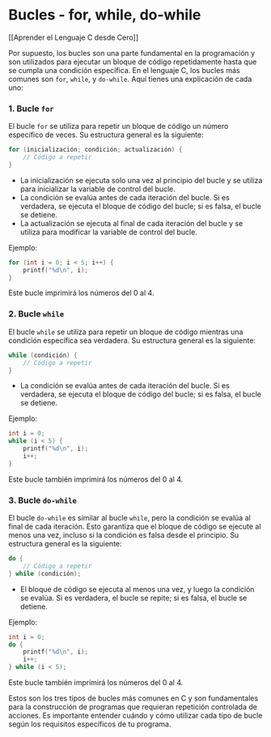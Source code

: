 # Bucles - for, while, do-while

[[Aprender el Lenguaje C desde Cero]]

Por supuesto, los bucles son una parte fundamental en la programación y son utilizados para ejecutar un bloque de código repetidamente hasta que se cumpla una condición específica. En el lenguaje C, los bucles más comunes son `for`, `while`, y `do-while`. Aquí tienes una explicación de cada uno:

### 1. Bucle `for`

El bucle `for` se utiliza para repetir un bloque de código un número específico de veces. Su estructura general es la siguiente:

```c
for (inicialización; condición; actualización) {
    // Código a repetir
}
```

- La inicialización se ejecuta solo una vez al principio del bucle y se utiliza para inicializar la variable de control del bucle.
- La condición se evalúa antes de cada iteración del bucle. Si es verdadera, se ejecuta el bloque de código del bucle; si es falsa, el bucle se detiene.
- La actualización se ejecuta al final de cada iteración del bucle y se utiliza para modificar la variable de control del bucle.

Ejemplo:

```c
for (int i = 0; i < 5; i++) {
    printf("%d\n", i);
}
```

Este bucle imprimirá los números del 0 al 4.

### 2. Bucle `while`

El bucle `while` se utiliza para repetir un bloque de código mientras una condición específica sea verdadera. Su estructura general es la siguiente:

```c
while (condición) {
    // Código a repetir
}
```

- La condición se evalúa antes de cada iteración del bucle. Si es verdadera, se ejecuta el bloque de código del bucle; si es falsa, el bucle se detiene.

Ejemplo:

```c
int i = 0;
while (i < 5) {
    printf("%d\n", i);
    i++;
}
```

Este bucle también imprimirá los números del 0 al 4.

### 3. Bucle `do-while`

El bucle `do-while` es similar al bucle `while`, pero la condición se evalúa al final de cada iteración. Esto garantiza que el bloque de código se ejecute al menos una vez, incluso si la condición es falsa desde el principio. Su estructura general es la siguiente:

```c
do {
    // Código a repetir
} while (condición);
```

- El bloque de código se ejecuta al menos una vez, y luego la condición se evalúa. Si es verdadera, el bucle se repite; si es falsa, el bucle se detiene.

Ejemplo:

```c
int i = 0;
do {
    printf("%d\n", i);
    i++;
} while (i < 5);
```

Este bucle también imprimirá los números del 0 al 4.

Estos son los tres tipos de bucles más comunes en C y son fundamentales para la construcción de programas que requieran repetición controlada de acciones. Es importante entender cuándo y cómo utilizar cada tipo de bucle según los requisitos específicos de tu programa.